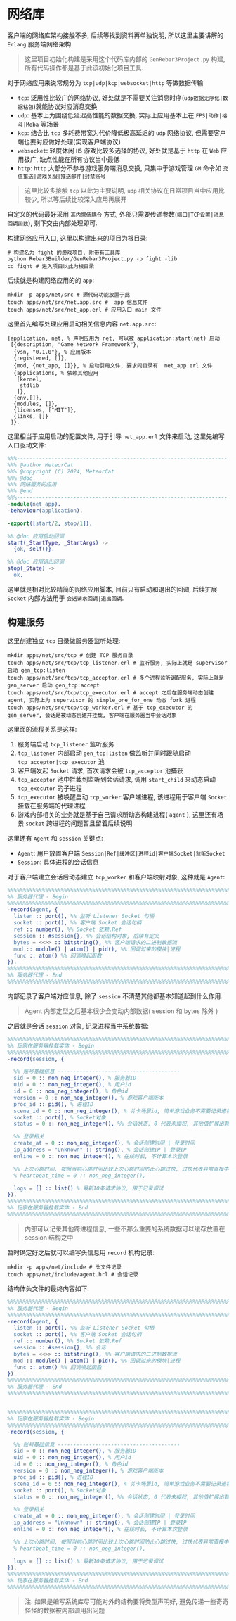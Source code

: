 # 网络库

客户端的网络库架构接触不多, 后续等找到资料再单独说明, 所以这里主要讲解的 `Erlang` 服务端网络架构.

> 这里项目初始化构建是采用这个代码库内部的 `GenRebar3Project.py` 构建, 所有代码操作都是基于此该初始化项目工具.

对于网络应用来说常规分为 `tcp|udp|kcp|websocket|http` 等做数据传输

- `tcp`: 泛用性比较广的网络协议, 好处就是不需要关注消息时序(`udp数据无序化|数据粘包`)就能协议对应消息交换
- `udp`: 基本上为围绕低延迟高性能的数据交换, 实际上应用基本上在 `FPS|动作|格斗|Moba` 等场景
- `kcp`: 结合比 `tcp` 多耗费带宽为代价降低极高延迟的 `udp` 网络协议, 但需要客户端也要对应做好处理(实现客户端协议)
- `websocket`: 轻度休闲 `H5` 游戏比较多选择的协议, 好处就是基于 `http` 在 `Web` 应用极广, 缺点性能在所有协议当中最低
- `http`: `http` 大部分不参与游戏服务端消息交换, 只集中于游戏管理 `GM` 命令如 `充值推送|游戏关服|推送邮件|封禁账号`

> 这里比较多接触 `tcp` 以此为主要说明, `udp` 相关协议在日常项目当中应用比较少, 所以等后续比较深入应用再展开

自定义的代码最好采用 `高内聚低耦合` 方式, 外部只需要传递参数(`端口|TCP设置|消息回调函数`), 剩下交由内部处理即可.

构建网络应用入口, 这里以构建出来的项目为根目录:

```shell
# 构建名为 fight 的游戏项目, 附带有工具库
python Rebar3Builder/GenRebar3Project.py -p fight -lib 
cd fight # 进入项目以此为根目录
```

后续就是构建网络应用的的 `app`:

```shell
mkdir -p apps/net/src # 源代码功能放置于此
touch apps/net/src/net.app.src #  app 信息文件
touch apps/net/src/net_app.erl # 应用入口 main 文件
```

这里首先编写处理应用启动相关信息内容 `net.app.src`:

```plain
{application, net, % 声明应用为 net, 可以被 application:start(net) 启动
 [{description, "Game Network Framework"},
  {vsn, "0.1.0"}, % 应用版本
  {registered, []},
  {mod, {net_app, []}}, % 启动引用文件, 要求同目录有  net_app.erl 文件
  {applications, % 依赖其他应用
   [kernel,
    stdlib
   ]},
  {env,[]},
  {modules, []},
  {licenses, ["MIT"]},
  {links, []}
 ]}.
```

这里相当于应用启动的配置文件, 用于引导 `net_app.erl` 文件来启动, 这里先编写入口驱动文件:

```erlang
%%%-------------------------------------------------------------------
%%% @author MeteorCat
%%% @copyright (C) 2024, MeteorCat
%%% @doc
%%% 网络服务的应用
%%% @end
%%%-------------------------------------------------------------------
-module(net_app).
-behaviour(application).

-export([start/2, stop/1]).

%% @doc 应用启动回调
start(_StartType, _StartArgs) ->
  {ok, self()}.

%% @doc 应用退出回调
stop(_State) ->
  ok.
```

这里就是相对比较精简的网络应用脚本, 目前只有启动和退出的回调, 后续扩展 `Socket` 内部方法用于 `会话请求回调|退出回调`.

## 构建服务

这里创建独立 `tcp` 目录做服务器监听处理:

```shell
mkdir apps/net/src/tcp # 创建 TCP 服务目录
touch apps/net/src/tcp/tcp_listener.erl # 监听服务, 实际上就是 supervisor 启动 gen_tcp:listen
touch apps/net/src/tcp/tcp_acceptor.erl # 多个进程监听调配服务, 实际上就是 gen_server 启动 gen_tcp:accept
touch apps/net/src/tcp/tcp_executor.erl # accept 之后在服务端动态创建 agent, 实际上为 supervisor 的 simple_one_for_one 动态 fork 进程
touch apps/net/src/tcp/tcp_worker.erl # 基于 tcp_executor 的 gen_server, 会话是被动态创建并挂载, 客户端在服务器当中会话对象
```

这里面的流程关系是这样:

1. 服务端启动 `tcp_listener` 监听服务
2. `tcp_listener` 内部启动 `gen_tcp:listen` 做监听并同时跟随启动 `tcp_acceptor|tcp_executor` 池
3. 客户端发起 `Socket` 请求, 首次请求会被 `tcp_acceptor` 池捕获
4. `tcp_acceptor` 池中拦截到监听到会话请求, 调用 `start_child` 来动态启动 `tcp_executor` 的子进程
5. `tcp_executor` 被唤醒启动 `tcp_worker` 客户端进程, 该进程用于客户端 `Socket` 挂载在服务端的代理进程
6. 游戏内部相关的业务就是基于自己请求所动态构建进程( `agent` ), 这里还有场景 `socket` 跨进程的问题暂且留着后续说明

这里还有 `Agent` 和 `session` 关键点:

- `Agent`: 用户放置客户端 `Session|Ref|缓冲区|进程id|客户端Socket|监听Socket`
- `Session`: 具体进程的会话信息

对于客户端建立会话后动态建立 `tcp_worker` 和客户端映射对象, 这种就是 `Agent`:

```erlang
%%%%%%%%%%%%%%%%%%%%%%%%%%%%%%%%%%%%%%%%%%%%%%%%%%%%%%%%%%%%%%%%%%%%%%%%%
%% 服务器代理 - Begin
%%%%%%%%%%%%%%%%%%%%%%%%%%%%%%%%%%%%%%%%%%%%%%%%%%%%%%%%%%%%%%%%%%%%%%%%%
-record(agent, {
  listen :: port(), %% 监听 Listener Socket 句柄
  socket :: port(), %% 客户端 Socket 会话句柄
  ref :: number(), %% Socket 依赖,Ref
  session :: #session{}, %% 会话结构对象, 后续有定义
  bytes = <<>> :: bitstring(), %% 客户端请求的二进制数据流
  mod :: module() | atom() | pid(), %% 回调过来的模块|进程
  func :: atom() %% 回调唤起函数
}).
%%%%%%%%%%%%%%%%%%%%%%%%%%%%%%%%%%%%%%%%%%%%%%%%%%%%%%%%%%%%%%%%%%%%%%%%%
%% 服务器代理 - End
%%%%%%%%%%%%%%%%%%%%%%%%%%%%%%%%%%%%%%%%%%%%%%%%%%%%%%%%%%%%%%%%%%%%%%%%%
```

内部记录了客户端对应信息, 除了 `session` 不清楚其他都基本知道起到什么作用.

> Agent 内部定型之后基本很少会变动内部数据( session 和 bytes 除外 )

之后就是会话 `session` 对象, 记录进程当中系统数据:

```erlang
%%%%%%%%%%%%%%%%%%%%%%%%%%%%%%%%%%%%%%%%%%%%%%%%%%%%%%%%%%%%%%%%%%%%%%%%%
%% 玩家在服务器挂载实体 - Begin
%%%%%%%%%%%%%%%%%%%%%%%%%%%%%%%%%%%%%%%%%%%%%%%%%%%%%%%%%%%%%%%%%%%%%%%%%
-record(session, {

  %% 账号基础信息 ---------------------------------------
  sid = 0 :: non_neg_integer(), % 服务器ID
  uid = 0 :: non_neg_integer(), % 用户id
  id = 0 :: non_neg_integer(), % 角色id
  version = 0 :: non_neg_integer(), % 游戏客户端版本
  proc_id :: pid(), % 进程ID
  scene_id = 0 :: non_neg_integer(), % 关卡场景id, 简单游戏业务不需要记录进程
  socket :: port(), % Socket对象
  status = 0 :: non_neg_integer(), %% 会话状态, 0 代表未授权, 其他值扩展出其他状态

  %% 登录相关
  create_at = 0 :: non_neg_integer(), % 会话创建时间 | 登录时间
  ip_address = "Unknown" :: string(), % 会话创建IP | 登录IP
  online = 0 :: non_neg_integer(), % 在线时长, 不计算本次登录

  %% 上次心跳时间, 按照当前心跳时间比较上次心跳时间防止心跳过快, 过快代表异常直接中断会话
  % heartbeat_time = 0 :: non_neg_integer(),

  logs = [] :: list() % 最新10条请求协议, 用于记录调试
}).
%%%%%%%%%%%%%%%%%%%%%%%%%%%%%%%%%%%%%%%%%%%%%%%%%%%%%%%%%%%%%%%%%%%%%%%%%
%% 玩家在服务器挂载实体 - End
%%%%%%%%%%%%%%%%%%%%%%%%%%%%%%%%%%%%%%%%%%%%%%%%%%%%%%%%%%%%%%%%%%%%%%%%%
```

> 内部可以记录其他跨进程信息, 一些不那么重要的系统数据可以缓存放置在 session 结构之中

暂时确定好之后就可以编写头信息用 `record` 机构记录:

```shell
mkdir -p apps/net/include # 头文件记录
touch apps/net/include/agent.hrl # 会话记录
```

结构体头文件的最终内容如下:

```erlang
%%%%%%%%%%%%%%%%%%%%%%%%%%%%%%%%%%%%%%%%%%%%%%%%%%%%%%%%%%%%%%%%%%%%%%%%%
%% 服务器代理 - Begin
%%%%%%%%%%%%%%%%%%%%%%%%%%%%%%%%%%%%%%%%%%%%%%%%%%%%%%%%%%%%%%%%%%%%%%%%%
-record(agent, {
  listen :: port(), %% 监听 Listener Socket 句柄
  socket :: port(), %% 客户端 Socket 会话句柄
  ref :: number(), %% Socket 依赖,Ref
  session :: #session{}, %% 会话
  bytes = <<>> :: bitstring(), %% 客户端请求的二进制数据流
  mod :: module() | atom() | pid(), %% 回调过来的模块|进程
  func :: atom() %% 回调唤起函数
}).
%%%%%%%%%%%%%%%%%%%%%%%%%%%%%%%%%%%%%%%%%%%%%%%%%%%%%%%%%%%%%%%%%%%%%%%%%
%% 服务器代理 - End
%%%%%%%%%%%%%%%%%%%%%%%%%%%%%%%%%%%%%%%%%%%%%%%%%%%%%%%%%%%%%%%%%%%%%%%%%


%%%%%%%%%%%%%%%%%%%%%%%%%%%%%%%%%%%%%%%%%%%%%%%%%%%%%%%%%%%%%%%%%%%%%%%%%
%% 玩家在服务器挂载实体 - Begin
%%%%%%%%%%%%%%%%%%%%%%%%%%%%%%%%%%%%%%%%%%%%%%%%%%%%%%%%%%%%%%%%%%%%%%%%%
-record(session, {

  %% 账号基础信息 ---------------------------------------
  sid = 0 :: non_neg_integer(), % 服务器ID
  uid = 0 :: non_neg_integer(), % 用户id
  id = 0 :: non_neg_integer(), % 角色id
  version = 0 :: non_neg_integer(), % 游戏客户端版本
  proc_id :: pid(), % 进程ID
  scene_id = 0 :: non_neg_integer(), % 关卡场景id, 简单游戏业务不需要记录进程
  socket :: port(), % Socket对象
  status = 0 :: non_neg_integer(), %% 会话状态, 0 代表未授权, 其他值扩展出其他状态

  %% 登录相关
  create_at = 0 :: non_neg_integer(), % 会话创建时间 | 登录时间
  ip_address = "Unknown" :: string(), % 会话创建IP | 登录IP
  online = 0 :: non_neg_integer(), % 在线时长, 不计算本次登录

  %% 上次心跳时间, 按照当前心跳时间比较上次心跳时间防止心跳过快, 过快代表异常直接中断会话
  % heartbeat_time = 0 :: non_neg_integer(),

  logs = [] :: list() % 最新10条请求协议, 用于记录调试
}).
%%%%%%%%%%%%%%%%%%%%%%%%%%%%%%%%%%%%%%%%%%%%%%%%%%%%%%%%%%%%%%%%%%%%%%%%%
%% 玩家在服务器挂载实体 - End
%%%%%%%%%%%%%%%%%%%%%%%%%%%%%%%%%%%%%%%%%%%%%%%%%%%%%%%%%%%%%%%%%%%%%%%%%
```

> 注: 如果是编写系统库尽可能对外的结构要将类型声明好, 避免传递一些奇奇怪怪的数据被内部调用出问题








